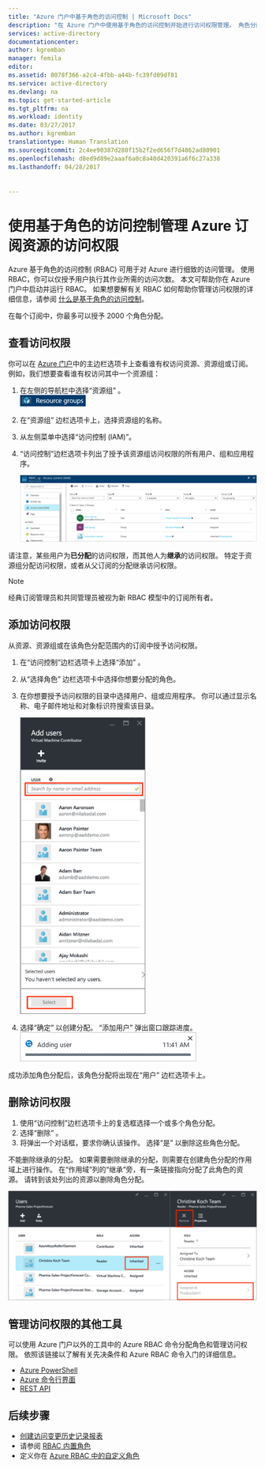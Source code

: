 ```yaml
---
title: "Azure 门户中基于角色的访问控制 | Microsoft Docs"
description: "在 Azure 门户中使用基于角色的访问控制开始进行访问权限管理。 角色分配用于将权限分配给你的资源。"
services: active-directory
documentationcenter: 
author: kgremban
manager: femila
editor: 
ms.assetid: 8078f366-a2c4-4fbb-a44b-fc39fd89df81
ms.service: active-directory
ms.devlang: na
ms.topic: get-started-article
ms.tgt_pltfrm: na
ms.workload: identity
ms.date: 03/27/2017
ms.author: kgremban
translationtype: Human Translation
ms.sourcegitcommit: 2c4ee90387d280f15b2f2ed656f7d4862ad80901
ms.openlocfilehash: d8ed9d89e2aaaf6a0c8a40d420391a6f6c27a338
ms.lasthandoff: 04/28/2017


---
```

# <a name="use-role-based-access-control-to-manage-access-to-your-azure-subscription-resources"></a>使用基于角色的访问控制管理 Azure 订阅资源的访问权限

Azure 基于角色的访问控制 (RBAC) 可用于对 Azure 进行细致的访问管理。 使用 RBAC，你可以仅授予用户执行其作业所需的访问次数。 本文可帮助你在 Azure 门户中启动并运行 RBAC。 如果想要解有关 RBAC 如何帮助你管理访问权限的详细信息，请参阅 [什么是基于角色的访问控制](role-based-access-control-what-is.md)。

在每个订阅中，你最多可以授予 2000 个角色分配。 

## <a name="view-access"></a>查看访问权限
你可以在 [Azure 门户](https://portal.azure.cn)中的主边栏选项卡上查看谁有权访问资源、资源组或订阅。 例如，我们想要查看谁有权访问其中一个资源组：

1. 在左侧的导航栏中选择“资源组”  。  
    ![资源组 - 图标](./media/role-based-access-control-configure/resourcegroups_icon.png)
2. 在“资源组”  边栏选项卡上，选择资源组的名称。
3. 从左侧菜单中选择“访问控制 (IAM)”。  
4. “访问控制”边栏选项卡列出了授予该资源组访问权限的所有用户、组和应用程序。  
   
    ![用户边栏选项卡 - 继承的与分配的访问权限屏幕截图](./media/role-based-access-control-configure/view-access.png)

请注意，某些用户为**已分配**的访问权限，而其他人为**继承**的访问权限。 特定于资源组分配访问权限，或者从父订阅的分配继承访问权限。

> [!NOTE]
> 经典订阅管理员和共同管理员被视为新 RBAC 模型中的订阅所有者。

## <a name="add-access"></a>添加访问权限
从资源、资源组或在该角色分配范围内的订阅中授予访问权限。

1. 在“访问控制”边栏选项卡上选择“添加”  。  
2. 从“选择角色”  边栏选项卡中选择你想要分配的角色。
3. 在你想要授予访问权限的目录中选择用户、组或应用程序。 你可以通过显示名称、电子邮件地址和对象标识符搜索该目录。  
   
    ![添加用户边栏选项卡 - 搜索屏幕截图](./media/role-based-access-control-configure/grant-access2.png)
4. 选择“确定”  以创建分配。 “添加用户”  弹出窗口跟踪进度。  
    ![添加用户进度栏 - 屏幕截图](./media/role-based-access-control-configure/addinguser_popup.png)

成功添加角色分配后，该角色分配将出现在“用户”  边栏选项卡上。

## <a name="remove-access"></a>删除访问权限
1. 使用“访问控制”边栏选项卡上的复选框选择一个或多个角色分配。
2. 选择“删除” 。  
3. 将弹出一个对话框，要求你确认该操作。 选择“是”  以删除这些角色分配。

不能删除继承的分配。 如果需要删除继承的分配，则需要在创建角色分配的作用域上进行操作。 在“作用域”列的“继承”旁，有一条链接指向分配了此角色的资源。 请转到该处列出的资源以删除角色分配。

![用户边栏选项卡 - 继承的访问权限禁用删除按钮屏幕截图](./media/role-based-access-control-configure/remove-access2.png)

## <a name="other-tools-to-manage-access"></a>管理访问权限的其他工具
可以使用 Azure 门户以外的工具中的 Azure RBAC 命令分配角色和管理访问权限。  依照该链接以了解有关先决条件和 Azure RBAC 命令入门的详细信息。

- [Azure PowerShell](role-based-access-control-manage-access-powershell.md)
- [Azure 命令行界面](role-based-access-control-manage-access-azure-cli.md)
- [REST API](role-based-access-control-manage-access-rest.md)

## <a name="next-steps"></a>后续步骤
- [创建访问变更历史记录报表](role-based-access-control-access-change-history-report.md)
- 请参阅 [RBAC 内置角色](role-based-access-built-in-roles.md)
- 定义你在 [Azure RBAC 中的自定义角色](role-based-access-control-custom-roles.md)



